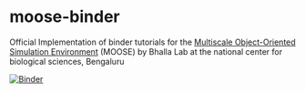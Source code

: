# moose-binder

Official Implementation of binder tutorials for the [Multiscale Object-Oriented Simulation Environment](https://moose.ncbs.res.in/) (MOOSE) by Bhalla Lab at the national center for biological sciences, Bengaluru

[![Binder](https://mybinder.org/badge_logo.svg)](https://mybinder.org/v2/gh/Dhruva-Storz/moose-binder/HEAD?filepath=%2Fhome%2Fmooser%2FIndex.ipynb)
